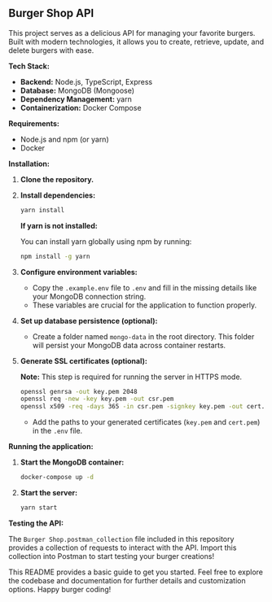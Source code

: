 ## Burger Shop API 

This project serves as a delicious API for managing your favorite burgers. Built with modern technologies, it allows you to create, retrieve, update, and delete burgers with ease.

**Tech Stack:**

* **Backend:** Node.js, TypeScript, Express
* **Database:** MongoDB (Mongoose)
* **Dependency Management:** yarn
* **Containerization:** Docker Compose

**Requirements:**

* Node.js and npm (or yarn)
* Docker

**Installation:**

1. **Clone the repository.**

2. **Install dependencies:**

   ```bash
   yarn install
   ```

   **If yarn is not installed:**

   You can install yarn globally using npm by running:

   ```bash
   npm install -g yarn
   ```

3. **Configure environment variables:**

   - Copy the `.example.env` file to `.env` and fill in the missing details like your MongoDB connection string.
   - These variables are crucial for the application to function properly.

4. **Set up database persistence (optional):**

   - Create a folder named `mongo-data` in the root directory. This folder will persist your MongoDB data across container restarts.

5. **Generate SSL certificates (optional):**

   **Note:** This step is required for running the server in HTTPS mode.

   ```bash
   openssl genrsa -out key.pem 2048
   openssl req -new -key key.pem -out csr.pem
   openssl x509 -req -days 365 -in csr.pem -signkey key.pem -out cert.pem
   ```

   - Add the paths to your generated certificates (`key.pem` and `cert.pem`) in the `.env` file.

**Running the application:**

1. **Start the MongoDB container:**

   ```bash
   docker-compose up -d
   ```

2. **Start the server:**

   ```bash
   yarn start
   ```

**Testing the API:**

The `Burger Shop.postman_collection` file included in this repository provides a collection of requests to interact with the API. Import this collection into Postman to start testing your burger creations!

This README provides a basic guide to get you started. Feel free to explore the codebase and documentation for further details and customization options. Happy burger coding! 